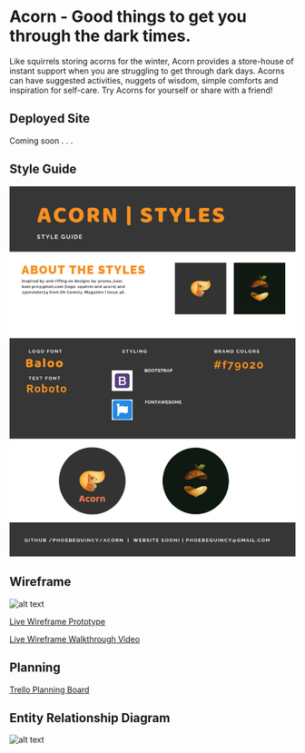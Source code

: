 # Acorn - Good things to get you through the dark times.
Like squirrels storing acorns for the winter, Acorn provides a store-house of instant support when you are struggling to get through dark days. Acorns can have suggested activities, nuggets of wisdom, simple comforts and inspiration for self-care. Try Acorns for yourself or share with a friend! 


## Deployed Site 
Coming soon . . .


## Style Guide
![alt text](public/images/acorn_style_guide.png "Acorn Style Guide")


## Wireframe
![alt text](public/images/acorn-wire-frame.png "Acorn Wire Frame")

[Live Wireframe Prototype](https://xd.adobe.com/view/6c9a3119-de27-4519-5191-2e318be82058-1aab/)

[Live Wireframe Walkthrough Video](https://vimeo.com/321591711)


## Planning
[Trello Planning Board](https://trello.com/b/xQnuFAwx/phoebeq4project)

## Entity Relationship Diagram
![alt text](public/images/Acorn-ERD.png "Acorn ERD")


